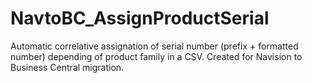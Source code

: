 # NavtoBC_AssignProductSerial
Automatic correlative assignation of serial number (prefix + formatted number) depending of product family in a CSV. Created for Navision to Business Central migration.
